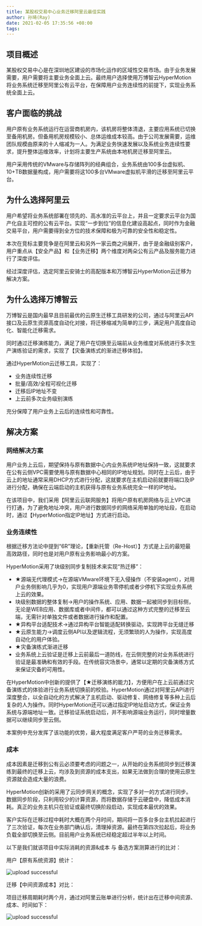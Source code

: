 ```yaml
---
title: 某股权交易中心业务迁移阿里云最佳实践
author: 孙琦(Ray)
date: 2021-02-05 17:35:56 +08:00
tags:
---
```

## 项目概述

某股权交易中心是在深圳地区建设的市场化运作的区域性交易市场。由于业务发展需要，用户需要将主要业务全面上云。最终用户选择使用万博智云HyperMotion将业务系统迁移至阿里公有云平台，在保障用户业务连续性的前提下，实现业务系统全面上云。

## 客户面临的挑战

用户原有业务系统运行在运营商机房内，该机房将整体清退，主要应用系统已切换至备用机房。但备用机房规模较小、总体运维成本较高。由于公司发展需要，运维团队规模由原来的十人缩减为一人。为满足业务快速发展以及系统业务连续性要求，提升整体运维效率，计划将主要生产系统由本地机房迁移至阿里云。

用户采用传统的VMware与存储阵列的经典组合，业务系统由100多台虚拟机、10+TB数据量构成，用户需要将这100多台VMware虚拟机平滑的迁移至阿里云平台。

<!-- more -->

## 为什么选择阿里云

用户希望将业务系统部署在领先的、高水准的云平台上，并且一定要求云平台为国产化自主可控的公有云平台。实现“一步到位”的信息化建设高起点，同时作为金融交易平台，用户需要得到全方位的技术保障和极为可靠的安全性和稳定性。

本次在竞标主要竞争是在阿里云和另外一家云商之间展开，由于是金融级别客户，用户重点从【安全产品】和【业务迁移】两个维度对两朵公有云产品及服务能力进行了深度评估。

经过深度评估，选定阿里云安骑士的高配版本和万博智云HyperMotion云迁移为解决方案。

## 为什么选择万博智云

万博智云是国内最早且目前最优的云原生迁移工具研发的公司，通过与阿里云API接口及云原生资源高度自动化对接，将迁移缩减为简单的三步，满足用户高度自动化、智能化迁移需求。

同时通过迁移演练能力，满足了用户在切换至云端前从业务维度对系统进行多次生产演练验证的需求，实现了【灾备演练式的渐进迁移体验】。

通过HyperMotion云迁移工具，实现了：

* 业务连续性迁移
* 批量/高效/全程可视化迁移
* 迁移后IP地址不变
* 上云前多次业务级别演练

充分保障了用户业务上云后的连续性和可靠性。

## 解决方案

### 网络解决方案

用户业务上云后，期望保持与原有数据中心内业务系统IP地址保持一致，这就要求在公有云侧VPC需要使用与原有数据中心相同的IP地址规划。同时在上云后，由于云上的地址通常采用DHCP方式进行分配，这就要求在主机启动前就要将端口及IP进行分配，确保在云端启动的主机获得与原有业务系统完全一样的IP地址。

在该项目中，我们采用【阿里云云联网服务】将用户原有机房网络与云上VPC进行打通，为了避免地址冲突，用户进行数据同步的网络采用单独的地址段，在启动时，通过【HyperMotion指定IP地址】方式进行启动。


### 业务连续性

根据迁移方法论中提到“6R”理论，【重新托管（Re-Host）】方式是上云的最短最高效路径，同时也是对用户原有业务影响最小的方案。

HyperMotion采用了块级别同步复制技术来实现“热迁移”：

* ★源端无代理模式→在源端VMware环境下无入侵操作（不安装agent），对用户业务侧影响几乎为0，实现用户源端业务零停机或者少停机下实现业务系统上云的效果。
* 块级别数据的整体复制→用户的操作系统、应用、数据一起被同步到目标侧，无论是WEB应用、数据库或者中间件，都可以通过这种方式完整的迁移至云端，无需针对单独文件或者数据进行操作和配置。
* ★异构平台适配技术→通过异构平台智能适配转换驱动，实现跨平台无缝迁移
* ★云原生能力→调度云侧API以及逻辑流程，无须繁琐的人为操作，实现高度自动化的用户体验。
* ★灾备演练式渐进迁移
* 业务系统上云验证是迁移上云前最后一道防线，在云侧完整的对业务系统进行验证是最准确和有效的手段。在传统容灾场景中，通常以定期的灾备演练方式来保证灾备的可用性。

在HyperMotion中创新的提供了【★迁移演练的能力】，方便用户在上云前通过灾备演练式的体验进行业务系统切换前的校验。HyperMotion通过对阿里云API进行深度整合，以全自动化的方式解决了主机启动、驱动修复、网络修复等多种上云后复杂的人为操作。同时HyperMotion还可以通过指定IP地址启动方式，保证业务系统与源端地址一致。迁移验证系统启动后，并不影响源端业务运行，同时增量数据可以继续同步至云侧。

本案例中充分发挥了该功能的优势，最大程度满足客户严苛的业务迁移需求。

### 成本

成本因素是迁移到公有云必须要考虑的问题之一，从开始的业务系统同步到迁移演练到最终的迁移上云，均涉及到资源的成本支出，如果无法做到合理的使用云原生资源就会造成大量的浪费。

HyperMotion创新的采用了云同步网关的概念，实现了多对一的方式进行同步。数据同步阶段，只利用较少的计算资源，而将数据存储于云硬盘中，降低成本消耗。真正的业务主机只在验证或最终切换阶段启动，实现成本最优的效果。

客户实际在迁移过程中耗时大概在两个月时间，期间将一百多台多台主机拉起进行了三次验证，每次在业务部门确认后，清理掉资源。最终在第四次拉起后，将业务负载全部切换至云侧。目前用户业务系统已经稳定超过半年以上时间。

以下是我们就该项目中实际消耗的资源&成本 与 备选方案测算进行的比对：

用户【原有系统资源】统计：

![upload successful](/images/pasted-130.png)

迁移【中间资源成本】对比：

项目迁移周期耗时两个月，通过对阿里云账单进行分析，统计出在迁移中间资源、成本、时间如下：

![upload successful](/images/pasted-131.png)
